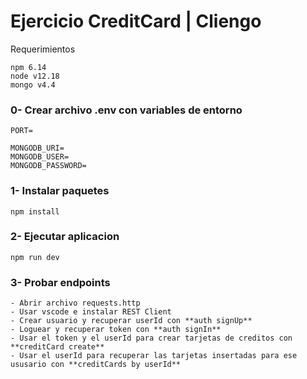 # Ejercicio CreditCard | Cliengo

Requerimientos
```
npm 6.14
node v12.18
mongo v4.4

```
### 0- Crear archivo .env con variables de entorno
```
PORT=

MONGODB_URI=
MONGODB_USER=
MONGODB_PASSWORD=

```

### 1- Instalar paquetes
```
npm install

```
### 2- Ejecutar aplicacion
```
npm run dev

```
### 3- Probar endpoints
```
- Abrir archivo requests.http
- Usar vscode e instalar REST Client 
- Crear usuario y recuperar userId con **auth signUp**
- Loguear y recuperar token con **auth signIn**
- Usar el token y el userId para crear tarjetas de creditos con **creditCard create**
- Usar el userId para recuperar las tarjetas insertadas para ese ususario con **creditCards by userId**
```